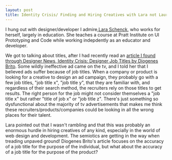```yaml
---
layout: post
title: Identity Crisis/ Finding and Hiring Creatives with Lara not Laura
---
```


I hung out with designer/developer I admire,[Lara Schenck](http://notlaura.com), who works for herself, largely in education.  She teaches a course at Pratt Institute on UI Prototyping and Code while working indepdently as an educator and developer.  

We got to talking about titles, after I had recently read an [article I found through Designer News, Identity Crisis: Designer Job Titles by Diogenes Brito](https://medium.com/user-experience-design-1/identity-crisis-designer-job-titles-1ae086c796de).  Some wildly ineffective ad came on the tv, and I told her that I believed ads suffer because of job titles.  When a company or product is looking for a creative to design an ad campaign, they probably go with a few job titles, "job title x", "job title y", that they are familiar with, and regardless of their search method, the recruiters rely on those titles to get results.  The right person for the job might not consider themselves a "job title x" but rather "title of job x" or "job title z". There's just something so dysfunctional about the majority of tv advertisements that makes me think these recruiters/products/companies could be looking in all the wrong places for their talent.

Lara pointed out that I wasn't rambling and that this was probably an enormous hurdle in hiring creatives of any kind, especially in the world of web design and development.  The semiotics are getting in the way when treading unpaved ground!  Diogenes Brito's article focuses on the accuracy of a job title for the purpose of the individual, but what about the accuracy of a job title for the purpose of the product? 
